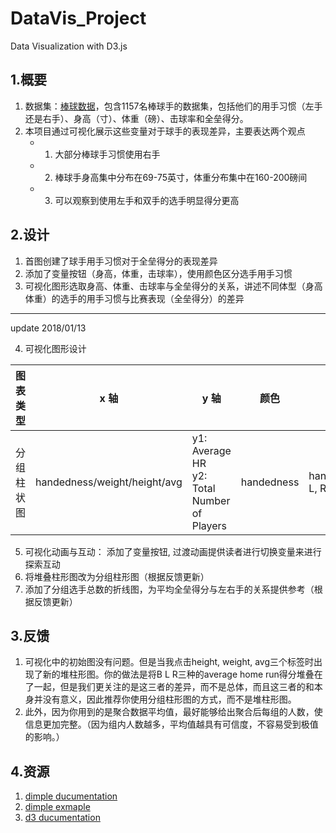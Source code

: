 # DataVis_Project
Data Visualization with D3.js

## 1.概要

1. 数据集：[棒球数据](https://s3.amazonaws.com/udacity-hosted-downloads/ud507/baseball_data.csv)，包含1157名棒球手的数据集，包括他们的用手习惯（左手还是右手）、身高（寸）、体重（磅）、击球率和全垒得分。
2. 本项目通过可视化展示这些变量对于球手的表现差异，主要表达两个观点
	* 1. 大部分棒球手习惯使用右手
	* 2. 棒球手身高集中分布在69-75英寸，体重分布集中在160-200磅间
	* 3. 可以观察到使用左手和双手的选手明显得分更高



## 2.设计

1. 首图创建了球手用手习惯对于全垒得分的表现差异
2. 添加了变量按钮（身高，体重，击球率），使用颜色区分选手用手习惯
3. 可视化图形选取身高、体重、击球率与全垒得分的关系，讲述不同体型（身高体重）的选手的用手习惯与比赛表现（全垒得分）的差异

*** 
update 2018/01/13

4. 可视化图形设计

图表类型 | x 轴 | y 轴 | 颜色 | 图例
--- | --- | --- | --- | ---
分组柱状图 | handedness/weight/height/avg | y1: Average HR<br>y2: Total Number of Players | handedness | handedness<br> L, R, B

5. 可视化动画与互动： 添加了变量按钮, 过渡动画提供读者进行切换变量来进行探索互动
6. 将堆叠柱形图改为分组柱形图（根据反馈更新）
7. 添加了分组选手总数的折线图，为平均全垒得分与左右手的关系提供参考（根据反馈更新）


## 3.反馈
1. 可视化中的初始图没有问题。但是当我点击height, weight, avg三个标签时出现了新的堆柱形图。你的做法是将B L R三种的average home run得分堆叠在了一起，但是我们更关注的是这三者的差异，而不是总体，而且这三者的和本身并没有意义，因此推荐你使用分组柱形图的方式，而不是堆柱形图。
2. 此外，因为你用到的是聚合数据平均值，最好能够给出聚合后每组的人数，使信息更加完整。（因为组内人数越多，平均值越具有可信度，不容易受到极值的影响。）

## 4.资源

1. [dimple ducumentation](https://github.com/PMSI-AlignAlytics/dimple)
2. [dimple exmaple](http://dimplejs.org/examples_index.html)
3. [d3 ducumentation](https://github.com/d3/d3/blob/master/API.md)